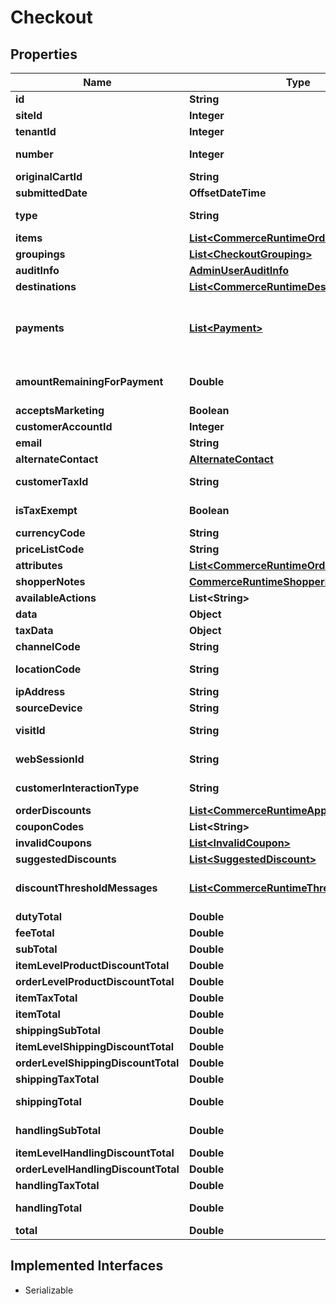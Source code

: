 

# Checkout


## Properties

| Name | Type | Description | Notes |
|------------ | ------------- | ------------- | -------------|
|**id** | **String** | Unique identifier. |  [optional] |
|**siteId** | **Integer** | Unique identifier of the Site. |  [optional] |
|**tenantId** | **Integer** | Unique identifier of the Tenant. |  [optional] |
|**number** | **Integer** | A checkout number that is only assigned after the checkout is placed. |  [optional] |
|**originalCartId** | **String** | Unique identifier for the cart that was converted to checkout. |  [optional] |
|**submittedDate** | **OffsetDateTime** | When the customer placed (submitted) the order. |  [optional] |
|**type** | **String** | Is this Order Online or Offline? Online means shopper entered at checkout, offline means a phone order. |  [optional] |
|**items** | [**List&lt;CommerceRuntimeOrderItem&gt;**](CommerceRuntimeOrderItem.md) | List of items in the checkout. |  [optional] |
|**groupings** | [**List&lt;CheckoutGrouping&gt;**](CheckoutGrouping.md) | List of checkout grouping. |  [optional] |
|**auditInfo** | [**AdminUserAuditInfo**](AdminUserAuditInfo.md) |  |  [optional] |
|**destinations** | [**List&lt;CommerceRuntimeDestination&gt;**](CommerceRuntimeDestination.md) |  |  [optional] |
|**payments** | [**List&lt;Payment&gt;**](Payment.md) | Payment transaction associated with this checkout. It is the entire payment interchange between the merchant   who is forwarding the customer&#39;s payment information and the payment service who is authorizing and   capturing payment. Payment can be either by credit card, check, or PayPal. |  [optional] |
|**amountRemainingForPayment** | **Double** | A counter for how much of the total has not been claimed by payments.  This is computed by Total - (sum of Payments where State is not Voided/Declined) |  [optional] |
|**acceptsMarketing** | **Boolean** | Does the customer accept marketing |  [optional] |
|**customerAccountId** | **Integer** | Unique identifier of the customer account. |  [optional] |
|**email** | **String** | Email address for checkout |  [optional] |
|**alternateContact** | [**AlternateContact**](AlternateContact.md) |  |  [optional] |
|**customerTaxId** | **String** | The customers tax ID. If Customer Account ID exists in the system, will set this. |  [optional] [readonly] |
|**isTaxExempt** | **Boolean** | Unique identifier of the customer account. |  [optional] [readonly] |
|**currencyCode** | **String** | ISO Currency Code. |  [optional] |
|**priceListCode** | **String** | Pricelist code for the checkout |  [optional] |
|**attributes** | [**List&lt;CommerceRuntimeOrderAttribute&gt;**](CommerceRuntimeOrderAttribute.md) |  |  [optional] |
|**shopperNotes** | [**CommerceRuntimeShopperNotes**](CommerceRuntimeShopperNotes.md) |  |  [optional] |
|**availableActions** | **List&lt;String&gt;** |  |  [optional] |
|**data** | **Object** | Custom data for a given vendor set within the commerce process. |  [optional] |
|**taxData** | **Object** | Storage for any additional/custom tax data. |  [optional] |
|**channelCode** | **String** | Unique identifier of the channel for this item. |  [optional] |
|**locationCode** | **String** | Identifies the location at which the order was placed if the order was placed externally. |  [optional] |
|**ipAddress** | **String** | IP address of the user placing the order. (User or customer?) |  [optional] |
|**sourceDevice** | **String** | Source device of the user placing the order. (User or customer?) |  [optional] |
|**visitId** | **String** | Identifies the Visit ID that was current when the order was placed or when the cart was last updated. |  [optional] |
|**webSessionId** | **String** | Identifies the web session used to place the order or last update the cart. |  [optional] |
|**customerInteractionType** | **String** | Determines the interaction type that a customer will use to create this object.  Valid values are: Website, Store, Call, Unknown |  [optional] |
|**orderDiscounts** | [**List&lt;CommerceRuntimeAppliedDiscount&gt;**](CommerceRuntimeAppliedDiscount.md) |  |  [optional] |
|**couponCodes** | **List&lt;String&gt;** | Coupon codes associated with this order. |  [optional] |
|**invalidCoupons** | [**List&lt;InvalidCoupon&gt;**](InvalidCoupon.md) | A list of invalid coupons that were attempted on the order. |  [optional] |
|**suggestedDiscounts** | [**List&lt;SuggestedDiscount&gt;**](SuggestedDiscount.md) |  |  [optional] |
|**discountThresholdMessages** | [**List&lt;CommerceRuntimeThresholdMessage&gt;**](CommerceRuntimeThresholdMessage.md) | List of Mozu.CommerceRuntime.Contracts.Commerce.ThresholdMessage objects that are valid for the current value of the cart/order. |  [optional] |
|**dutyTotal** | **Double** | Total duty fees |  [optional] |
|**feeTotal** | **Double** | Total Fees |  [optional] |
|**subTotal** | **Double** | Subtotal before any coupon codes, taxes, fees, etc. |  [optional] |
|**itemLevelProductDiscountTotal** | **Double** | The total value of item-level product discounts. |  [optional] |
|**orderLevelProductDiscountTotal** | **Double** | The total value of order-level (group-level) product discounts. |  [optional] |
|**itemTaxTotal** | **Double** | Total tax on products. |  [optional] |
|**itemTotal** | **Double** | The total product cost, accounting for discounts and tax. |  [optional] |
|**shippingSubTotal** | **Double** | Shipping does not appear on cart. |  [optional] |
|**itemLevelShippingDiscountTotal** | **Double** | The total value of item-level shipping discounts. |  [optional] |
|**orderLevelShippingDiscountTotal** | **Double** | The total value of order-level (group-level) shipping discounts. |  [optional] |
|**shippingTaxTotal** | **Double** | Total tax on shipping. |  [optional] |
|**shippingTotal** | **Double** | Overall shipping total, accounting for item and order-level shipping costs, any shipping discounts, and shipping tax. |  [optional] |
|**handlingSubTotal** | **Double** | Pre-Discounted Handling Subtotal of the CommerceAggregate and its Items.  Returns {null} if the calculated value is negative. |  [optional] |
|**itemLevelHandlingDiscountTotal** | **Double** | The total value of item-level handling discounts. |  [optional] |
|**orderLevelHandlingDiscountTotal** | **Double** | The total value of order-level (group-level) handling discounts. |  [optional] |
|**handlingTaxTotal** | **Double** | Total tax on handling. |  [optional] |
|**handlingTotal** | **Double** | Overall handling total, accounting for line and order-level handling costs, any handling discounts, and handling tax. |  [optional] |
|**total** | **Double** | Final total |  [optional] |


## Implemented Interfaces

* Serializable


